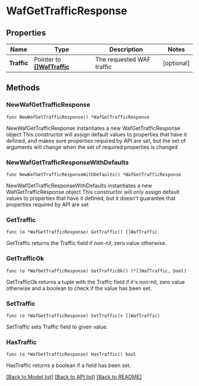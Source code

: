 # WafGetTrafficResponse

## Properties

Name | Type | Description | Notes
------------ | ------------- | ------------- | -------------
**Traffic** | Pointer to [**[]WafTraffic**](wafTraffic.md) | The requested WAF traffic | [optional] 

## Methods

### NewWafGetTrafficResponse

`func NewWafGetTrafficResponse() *WafGetTrafficResponse`

NewWafGetTrafficResponse instantiates a new WafGetTrafficResponse object
This constructor will assign default values to properties that have it defined,
and makes sure properties required by API are set, but the set of arguments
will change when the set of required properties is changed

### NewWafGetTrafficResponseWithDefaults

`func NewWafGetTrafficResponseWithDefaults() *WafGetTrafficResponse`

NewWafGetTrafficResponseWithDefaults instantiates a new WafGetTrafficResponse object
This constructor will only assign default values to properties that have it defined,
but it doesn't guarantee that properties required by API are set

### GetTraffic

`func (o *WafGetTrafficResponse) GetTraffic() []WafTraffic`

GetTraffic returns the Traffic field if non-nil, zero value otherwise.

### GetTrafficOk

`func (o *WafGetTrafficResponse) GetTrafficOk() (*[]WafTraffic, bool)`

GetTrafficOk returns a tuple with the Traffic field if it's non-nil, zero value otherwise
and a boolean to check if the value has been set.

### SetTraffic

`func (o *WafGetTrafficResponse) SetTraffic(v []WafTraffic)`

SetTraffic sets Traffic field to given value.

### HasTraffic

`func (o *WafGetTrafficResponse) HasTraffic() bool`

HasTraffic returns a boolean if a field has been set.


[[Back to Model list]](../README.md#documentation-for-models) [[Back to API list]](../README.md#documentation-for-api-endpoints) [[Back to README]](../README.md)


